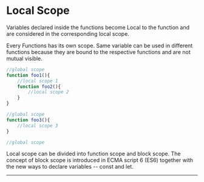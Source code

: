 # Local Scope
Variables declared inside the functions become Local to the function and are considered in the corresponding local scope. 

Every Functions has its own scope. Same variable can be used in different functions because they are bound to the respective functions and are not mutual visible.

```js
//global scope
function foo1(){
    //local scope 1
    function foo2(){
        //local scope 2
    }
}

//global scope
function foo3(){
    //local scope 3
}

//global scope
```

Local scope can be divided into function scope and block scope. 
The concept of block scope is introduced in ECMA script 6 (ES6) together with the new ways to declare variables -- const and let.

***
